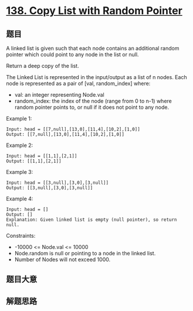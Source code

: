 # [138. Copy List with Random Pointer](https://leetcode.com/problems/copy-list-with-random-pointer/)

## 题目

A linked list is given such that each node contains an additional random pointer which could point to any node in the list or null.

Return a deep copy of the list.

The Linked List is represented in the input/output as a list of n nodes. Each node is represented as a pair of [val, random_index] where:
- val: an integer representing Node.val
- random_index: the index of the node (range from 0 to n-1) where random pointer points to, or null if it does not point to any node.


Example 1: 

```
Input: head = [[7,null],[13,0],[11,4],[10,2],[1,0]]
Output: [[7,null],[13,0],[11,4],[10,2],[1,0]]
```

Example 2: 

```
Input: head = [[1,1],[2,1]]
Output: [[1,1],[2,1]]
```

Example 3: 

```
Input: head = [[3,null],[3,0],[3,null]]
Output: [[3,null],[3,0],[3,null]]
```

Example 4: 

```
Input: head = []
Output: []
Explanation: Given linked list is empty (null pointer), so return null.
```

Constraints:
- -10000 <= Node.val <= 10000
- Node.random is null or pointing to a node in the linked list.
- Number of Nodes will not exceed 1000.


## 题目大意


## 解题思路

